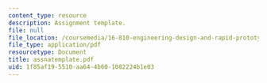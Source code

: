 ```yaml
---
content_type: resource
description: Assignment template.
file: null
file_location: /coursemedia/16-810-engineering-design-and-rapid-prototyping-january-iap-2007/1f85af195510aa644b601082224b1e03_assnatemplate.pdf
file_type: application/pdf
resourcetype: Document
title: assnatemplate.pdf
uid: 1f85af19-5510-aa64-4b60-1082224b1e03
---
```

